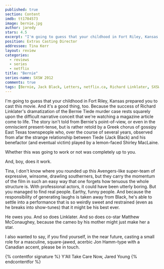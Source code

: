 ```yaml
---
published: true
section: Content
imdb: tt1704573
image: bernie.jpg
author: jaredy
stars: 4.5
excerpt: "I'm going to guess that your childhood in Fort Riley, Kansas prepared you to cast this movie. And it's a good thing, too. Because the success of Richard Linklater's dramatization of the Bernie Tiede murder case rests squarely upon the difficult narrative conceit that we're watching a magazine article come to life. The story isn't told from Bernie's point-of-view, or even in the omniscient present-tense, but is rather retold by a Greek chorus of gossipy East Texas townspeople who, over the course of several years, observed from afar the strange relationship between Tiede (Jack Black) and his benefactor (and eventual victim) played by a lemon-faced Shirley MacLaine ." 
position: Extras Casting Director
addressee: Tina Kerr
layout: review
categories:
  - reviews
  - series
  - netflix
title: "Bernie"
series-name: SXSW 2012
comments: true
tags: [Bernie, Jack Black, Letters, netflix.ca, Richard Linklater, SXSW, Texas, true crime]
---
```

I'm going to guess that your childhood in Fort Riley, Kansas prepared you to cast this movie. And it's a good thing, too. Because the success of Richard Linklater's dramatization of the Bernie Tiede murder case rests squarely upon the difficult narrative conceit that we're watching a magazine article come to life. The story isn't told from Bernie's point-of-view, or even in the omniscient present-tense, but is rather retold by a Greek chorus of gossipy East Texas townspeople who, over the course of several years, observed from afar the strange relationship between Tiede (Jack Black) and his benefactor (and eventual victim) played by a lemon-faced Shirley MacLaine.

Whether this was going to work or not was completely up to you. 

And, boy, does it work. 

Tina, I don't know where you rounded up this Avengers-like super-team of expressive, winsome, drawling southerners, but they carry the momentum of the film in such an easy way that one forgets how tenuous the whole structure is. With professional actors, it could have been utterly boring. But you managed to find real people. Earthy, funny people. And because the responsibility of generating laughs is taken away from Black, he's able to settle into a performance that is so weirdly sweet and restrained (even as he breaks into show-tunes) that it might be his best ever.

He owes you. And so does Linklater. And so does co-star Matthew McConaughey, because the cameo by his mother might just make her a star.

I also wanted to say, if you find yourself, in the near future, casting a small role for a masculine, square-jawed, acerbic Jon Hamm-type with a Canadian accent, please be in touch. 

{% contentfor signature %}
Y'All Take Care Now, 
Jared Young
{% endcontentfor %}